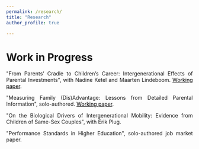 ```yaml
---
permalink: /research/
title: "Research"
author_profile: true

---
```


<p align="justify">  

</p>

# Work in Progress

<p align="justify"> 
"From Parents’ Cradle to Children’s Career: Intergenerational Effects of Parental Investments", with Nadine Ketel and Maarten Lindeboom.  
<a href="https://sanderdevries.github.io/intergenerationalBirthOrder.pdf" style="color: black;">Working paper</a>.
<p align="justify">  


<p align="justify"> 
"Measuring Family (Dis)Advantage: Lessons from Detailed Parental Information", solo-authored. 
<a href="https://sanderdevries.github.io/intGenML.pdf" style="color: black;">Working paper</a>.

<p align="justify"> 
"On the Biological Drivers of Intergenerational Mobility: Evidence from Children of Same-Sex Couples", with Erik Plug.
<p align="justify"> 
  
<p align="justify"> 
"Performance Standards in Higher Education", solo-authored job market paper.


